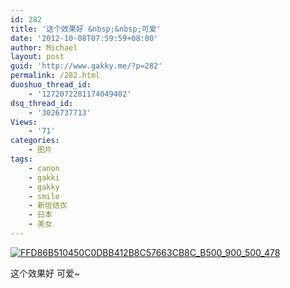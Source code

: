 ```yaml
---
id: 282
title: '这个效果好 &nbsp;&nbsp;可爱'
date: '2012-10-08T07:59:59+08:00'
author: Michael
layout: post
guid: 'http://www.gakky.me/?p=282'
permalink: /282.html
duoshuo_thread_id:
    - '1272072281174049402'
dsq_thread_id:
    - '3026737713'
Views:
    - '71'
categories:
    - 图片
tags:
    - canon
    - gakki
    - gakky
    - smile
    - 新垣结衣
    - 日本
    - 美女
---
```


[![FFD86B510450C0DBB412B8C57663CB8C_B500_900_500_478](http://www.yui-aragaki.org/wp-content/uploads/img/FFD86B510450C0DBB412B8C57663CB8C_B500_900_500_478.jpeg)](http://www.yui-aragaki.org/wp-content/uploads/img/FFD86B510450C0DBB412B8C57663CB8C_B1280_1280_579_554.jpeg)

这个效果好 可爱~